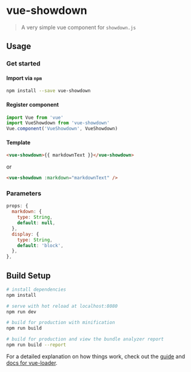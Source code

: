 # vue-showdown

> A very simple vue component for `showdown.js`

## Usage

### Get started

#### Import via `npm`

```bash
npm install --save vue-showdown
```

#### Register component

```js
import Vue from 'vue'
import VueShowdown from 'vue-showdown'
Vue.component('VueShowdown', VueShowdown)
```

#### Template

```html
<vue-showdown>{{ markdownText }}</vue-showdown>
```
or
```html
<vue-showdown :markdown="markdownText" />
```

### Parameters

```js
props: {
  markdown: {
    type: String,
    default: null,
  },
  display: {
    type: String,
    default: 'block',
  },
},
```

## Build Setup

``` bash
# install dependencies
npm install

# serve with hot reload at localhost:8080
npm run dev

# build for production with minification
npm run build

# build for production and view the bundle analyzer report
npm run build --report
```

For a detailed explanation on how things work, check out the [guide](http://vuejs-templates.github.io/webpack/) and [docs for vue-loader](http://vuejs.github.io/vue-loader).
